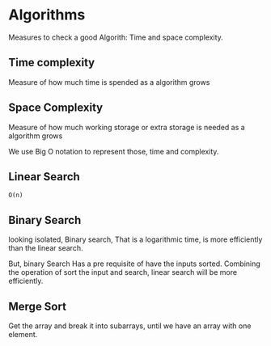 # Algorithms
Measures to check a good Algorith: Time and space complexity.

## Time complexity
Measure of how much time is spended as a algorithm grows

## Space Complexity
Measure of how much working storage or extra storage is needed as a algorithm grows

We use Big O notation to represent those, time and complexity.

## Linear Search

```O(n)```

## Binary Search
looking isolated, Binary search, That is a logarithmic time, is more efficiently
than the linear search.

But, binary Search Has a pre requisite of have the inputs sorted.
Combining the operation of sort the input and search, linear search will be more efficiently.

## Merge Sort
Get the array and break it into subarrays, until we have an array with one element.
